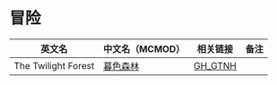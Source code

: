 # 冒险

| 英文名              | 中文名（MCMOD）                                | 相关链接                                                   | 备注 |
| ------------------- | ---------------------------------------------- | ---------------------------------------------------------- | ---- |
| The Twilight Forest | [暮色森林](https://www.mcmod.cn/class/61.html) | [GH_GTNH](https://github.com/GTNewHorizons/twilightforest) |      |
